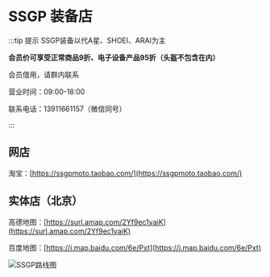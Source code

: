 # SSGP 装备店

:::tip 提示
SSGP装备以代A星、SHOEI、ARAI为主

**会员价可享受正常商品9折、电子设备产品95折（头盔不包含在内）**

会员借用，请群内联系

营业时间：09:00-18:00

联系电话：13911661157（微信同号）

:::

## 网店

淘宝：[https://ssgpmoto.taobao.com/](https://ssgpmoto.taobao.com/)

## 实体店（北京）

高德地图：[https://surl.amap.com/2Yf9ec1yaiK](https://surl.amap.com/2Yf9ec1yaiK)

百度地图：[https://j.map.baidu.com/6e/Pxt](https://j.map.baidu.com/6e/Pxt)

![SSGP路线图](https://cdn.jsdelivr.net/gh/EngrZhou/MoYouClubPic@master/2021/20210401160801.jpg)